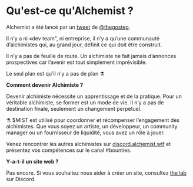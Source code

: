 # Qu'est-ce qu'Alchemist ?

Alchemist a été lancé par un [tweet](https://twitter.com/thegostep/status/1358159173440184322?s=20) de [@thegostep](https://twitter.com/thegostep).

Il n’y a ni «dev team", ni entreprise, il n’y a qu’une communauté d’alchimistes qui, au grand jour, définit ce qui doit être construit.

Il n’y a pas de feuille de route. Un alchimiste ne fait jamais d’annonces prospectives car l’avenir est tout simplement imprévisible.

Le seul plan est qu’il n’y a pas de plan ⚗️

**Comment devenir Alchimiste ?**

Devenir alchimiste nécessite un apprentissage et de la pratique. Pour un véritable alchimiste, se former est un mode de vie. Il n’y a pas de destination finale, seulement un changement perpétuel.

⚗️ $MIST est utilisé pour coordonner et récompenser l’engagement des alchimistes. Que vous soyez un artiste, un développeur, un community manager ou un fournisseur de liquidité, vous avez un rôle à jouer.

Venez rencontrer les autres alchimistes sur [discord.alchemist.wtf](http://discord.alchemist.wtf) et présentez vos compétences sur le canal \#bounties.

**Y-a-t-il un site web ?**

Pas encore. Si vous souhaitez nous aider à créer un site, consultez [the lab](https://discord.gg/UQB4MwG4c8) sur Discord.

